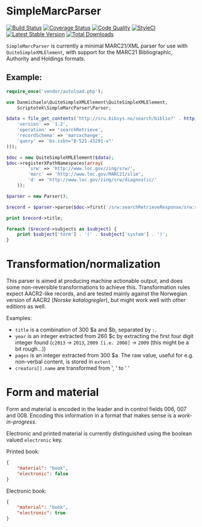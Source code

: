 SimpleMarcParser
===============

[![Build Status](http://img.shields.io/travis/scriptotek/simplemarcparser.svg?style=flat-square)](https://travis-ci.org/scriptotek/simplemarcparser)
[![Coverage Status](http://img.shields.io/coveralls/scriptotek/simplemarcparser.svg?style=flat-square)](https://coveralls.io/r/scriptotek/simplemarcparser?branch=master)
[![Code Quality](http://img.shields.io/scrutinizer/g/scriptotek/simplemarcparser/master.svg?style=flat-square)](https://scrutinizer-ci.com/g/scriptotek/simplemarcparser/?branch=master)
[![StyleCI](https://styleci.io/repos/14246253/shield)](https://styleci.io/repos/14246253)
[![Latest Stable Version](http://img.shields.io/packagist/v/scriptotek/simplemarcparser.svg?style=flat-square)](https://packagist.org/packages/scriptotek/simplemarcparser)
[![Total Downloads](http://img.shields.io/packagist/dt/scriptotek/simplemarcparser.svg?style=flat-square)](https://packagist.org/packages/scriptotek/simplemarcparser)

`SimpleMarcParser` is currently a minimal MARC21/XML parser for use with `QuiteSimpleXMLElement`,
with support for the MARC21 Bibliographic, Authority and Holdings formats.

## Example:

```php
require_once('vendor/autoload.php');

use Danmichaelo\QuiteSimpleXMLElement\QuiteSimpleXMLElement,
    Scriptotek\SimpleMarcParser\Parser;

$data = file_get_contents('http://sru.bibsys.no/search/biblio?' . http_build_query(array(
	'version' => '1.2',
	'operation' => 'searchRetrieve',
	'recordSchema' => 'marcxchange',
	'query' => 'bs.isbn="0-521-43291-x"'
)));

$doc = new QuiteSimpleXMLElement($data);
$doc->registerXPathNamespaces(array(
        'srw' => 'http://www.loc.gov/zing/srw/',
        'marc' => 'http://www.loc.gov/MARC21/slim',
        'd' => 'http://www.loc.gov/zing/srw/diagnostic/'
    ));

$parser = new Parser();

$record = $parser->parse($doc->first('/srw:searchRetrieveResponse/srw:records/srw:record/srw:recordData/marc:record'));

print $record->title;

foreach ($record->subjects as $subject) {
	print $subject['term'] . '(' . $subject['system'] . ')';
}
```

# Transformation/normalization

This parser is aimed at producing machine actionable output, and does some non-reversible 
transformations to achieve this. Transformation rules expect AACR2-like records, and are
tested mainly against the Norwegian version of AACR2 (*Norske katalogregler*), but might
work well with other editions as well.

Examples:

 - `title` is a combination of 300 $a and $b, separated by ` : `.
 - `year` is an integer extracted from 260 $c by extracting the first four digit integer found
   (`c2013` → `2013`, `2009 [i.e. 2008]` → `2009` (this might be a bit rough…))
 - `pages` is an integer extracted from 300 $a. The raw value, useful for e.g. non-verbal content,
   is stored in `extent`
 - `creators[].name` are transformed from '<Lastname>, <Firstname>' to '<Firstname> <Lastname>'

# Form and material

Form and material is encoded in the leader and in control fields 006, 007 and 008.
Encoding this information in a format that makes sense is a *work-in-progress*.

Electronic and printed material is currently distinguished using the boolean valued `electronic` key.

Printed book:

```json
{
	"material": "book",
	"electronic": false
}
```

Electronic book:

```json
{
	"material": "book",
	"electronic": true
}
```
